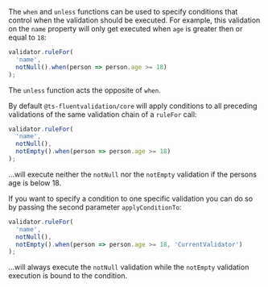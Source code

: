 The `when` and `unless` functions can be used to specify conditions that control when the validation should be executed. For example, this validation on the `name` property will only get executed when `age` is greater then or equal to `18`:

```typescript
validator.ruleFor(
  'name',
  notNull().when(person => person.age >= 18)
);
```

The `unless` function acts the opposite of `when`.

By default `@ts-fluentvalidation/core` will apply conditions to all preceding validations of the same validation chain of a `ruleFor` call:

```typescript
validator.ruleFor(
  'name',
  notNull(),
  notEmpty().when(person => person.age >= 18)
);
```

...will execute neither the `notNull` nor the `notEmpty` validation if the persons age is below 18.

If you want to specify a condition to one specific validation you can do so by passing the second parameter `applyConditionTo`:

```typescript
validator.ruleFor(
  'name',
  notNull(),
  notEmpty().when(person => person.age >= 18, 'CurrentValidator')
);
```

...will always execute the `notNull` validation while the `notEmpty` validation execution is bound to the condition.
